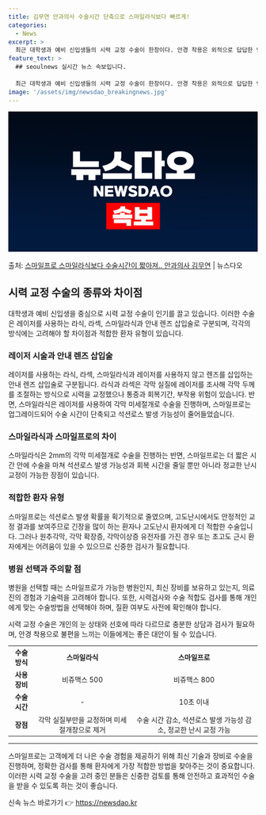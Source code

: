 ```yaml
---
title: 김무연 안과의사 수술시간 단축으로 스마일라식보다 빠르게!
categories:
  - News
excerpt: >
  최근 대학생과 예비 신입생들의 시력 교정 수술이 한창이다. 안경 착용은 외적으로 답답한 인상을 줄 수 있는 …
feature_text: >
  ## seoulnews 실시간 뉴스 속보입니다.

  최근 대학생과 예비 신입생들의 시력 교정 수술이 한창이다. 안경 착용은 외적으로 답답한 인상을 줄 수 있는 …
image: '/assets/img/newsdao_breakingnews.jpg'
---
```


![뉴스다오 속보](/assets/img/newsdao_breakingnews.jpg)

<p>출처: <a href="https://newsdao.kr/3119" rel="dofollow">스마일프로 스마일라식보다 수술시간이 짧아져.. 안과의사 김무연</a> | 뉴스다오</p>

<h2 data-ke-size="size26">시력 교정 수술의 종류와 차이점</h2>
<p data-ke-size="size16">대학생과 예비 신입생을 중심으로 시력 교정 수술이 인기를 끌고 있습니다. 이러한 수술은 레이저를 사용하는 라식, 라섹, 스마일라식과 안내 렌즈 삽입술로 구분되며, 각각의 방식에는 고려해야 할 차이점과 적합한 환자 유형이 있습니다.</p>

<h3 data-ke-size="size24"><b>레이저 시술과 안내 렌즈 삽입술</b></h3>
<p data-ke-size="size16">레이저를 사용하는 라식, 라섹, 스마일라식과 레이저를 사용하지 않고 렌즈를 삽입하는 안내 렌즈 삽입술로 구분됩니다. 라식과 라섹은 각막 실질에 레이저를 조사해 각막 두께를 조절하는 방식으로 시력을 교정했으나 통증과 회복기간, 부작용 위험이 있습니다. 반면, 스마일라식은 레이저를 사용하여 각막 미세절개로 수술을 진행하며, 스마일프로는 업그레이드되어 수술 시간이 단축되고 석션로스 발생 가능성이 줄어들었습니다.</p>

<h3 data-ke-size="size24"><b>스마일라식과 스마일프로의 차이</b></h3>
<p data-ke-size="size16">스마일라식은 2mm의 각막 미세절개로 수술을 진행하는 반면, 스마일프로는 더 짧은 시간 안에 수술을 마쳐 석션로스 발생 가능성과 회복 시간을 줄일 뿐만 아니라 정교한 난시 교정이 가능한 장점이 있습니다.</p>

<h3 data-ke-size="size24"><b>적합한 환자 유형</b></h3>
<p data-ke-size="size16">스마일프로는 석션로스 발생 확률을 획기적으로 줄였으며, 고도난시에서도 안정적인 교정 결과를 보여주므로 긴장을 많이 하는 환자나 고도난시 환자에게 더 적합한 수술입니다. 그러나 원추각막, 각막 확장증, 각막이상증 유전자를 가진 경우 또는 초고도 근시 환자에게는 어려움이 있을 수 있으므로 신중한 검사가 필요합니다.</p>

<h3 data-ke-size="size24"><b>병원 선택과 주의할 점</b></h3>
<p data-ke-size="size16">병원을 선택할 때는 스마일프로가 가능한 병원인지, 최신 장비를 보유하고 있는지, 의료진의 경험과 기술력을 고려해야 합니다. 또한, 시력검사와 수술 적합도 검사를 통해 개인에게 맞는 수술방법을 선택해야 하며, 질환 여부도 사전에 확인해야 합니다.</p>

<p data-ke-size="size16">시력 교정 수술은 개인의 눈 상태와 선호에 따라 다르므로 충분한 상담과 검사가 필요하며, 안경 착용으로 불편을 느끼는 이들에게는 좋은 대안이 될 수 있습니다.</p>

<table>
	<tbody>
		<tr>
			<td style="text-align: center; height: 17px;"><b>수술 방식</b></td>
			<td style="text-align: center; height: 17px;"><b>스마일라식</b></td>
			<td style="text-align: center; height: 17px;"><b>스마일프로</b></td>
		</tr>
		<tr>
			<td style="text-align: center; height: 17px;"><b>사용 장비</b></td>
			<td style="text-align: center; height: 17px;">비쥬맥스 500</td>
			<td style="text-align: center; height: 17px;">비쥬맥스 800</td>
		</tr>
		<tr>
			<td style="text-align: center; height: 17px;"><b>수술 시간</b></td>
			<td style="text-align: center; height: 17px;">-</td>
			<td style="text-align: center; height: 17px;">10초 이내</td>
		</tr>
		<tr>
			<td style="text-align: center; height: 17px;"><b>장점</b></td>
			<td style="text-align: center; height: 17px;">각막 실질부만을 교정하며 미세 절개창으로 제거</td>
			<td style="text-align: center; height: 17px;">수술 시간 감소, 석션로스 발생 가능성 감소, 정교한 난시 교정 가능</td>
		</tr>
	</tbody>
</table>

<hr>

<p data-ke-size="size16">스마일프로는 고객에게 더 나은 수술 경험을 제공하기 위해 최신 기술과 장비로 수술을 진행하며, 정확한 검사를 통해 환자에게 가장 적합한 방법을 찾아주는 것이 중요합니다.이러한 시력 교정 수술을 고려 중인 분들은 신중한 검토를 통해 안전하고 효과적인 수술을 받을 수 있도록 하는 것이 좋습니다.</p> 

신속 뉴스 바로가기 👉 <a href="https://newsdao.kr" rel="dofollow">https://newsdao.kr</a>


